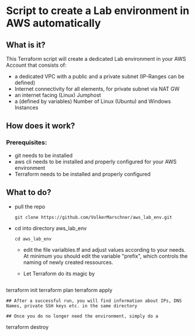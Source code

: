 # Script to create a Lab environment in AWS automatically

## What is it?
This Terraform script will create a dedicated Lab environment in your AWS Account that consists of:
- a dedicated VPC with a public and a private subnet (IP-Ranges can be defined)
- Internet connectivity for all elements, for private subnet via NAT GW
- an internet facing (Linux) Jumphost
- a (defined by variables) Number of Linux (Ubuntu) and Windows Instances

## How does it work?

### Prerequisites:
- git needs to be installed
- aws cli needs to be installed and properly configured for your AWS environment
- Terraform needs to be installed and properly configured

## What to do?

- pull the repo
  ```
  git clone https://github.com/VolkerMarschner/aws_lab_env.git
  ```
- cd into directory aws_lab_env
  ```
  cd aws_lab_env
  ```
  - edit the file varialbles.tf and adjust values according to your needs. At minimum you should edit the variable "prefix", which controls the naming of newly created ressources.
 
  - Let Terraform do its magic by
  ```
 terraform init
 terraform plan
 terraform apply
  ```
## After a successful run, you will find information about IPs, DNS Names, private SSH keys etc. in the same directory

## Once you do no longer need the environment, simply do a
  ```
  terraform destroy
  ```
